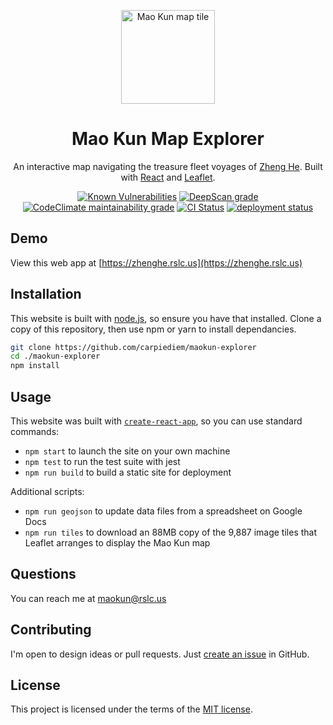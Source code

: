 <!-- markdownlint-disable MD033 MD041 -->

<p align="center">
  <a href="https://zhenghe.rslc.us/" rel="noopener" target="_blank"><img width="150" src="https://barbierilow.faculty.history.ucsb.edu/Research/ZhengHeMapZoomify/ZhengHe/TileGroup0/6-51-0.jpg" alt="Mao Kun map tile"></a></p>
</p>

<h1 align="center">Mao Kun Map Explorer</h1>

<div align="center">

An interactive map navigating the treasure fleet voyages of [Zheng He](https://en.wikipedia.org/wiki/Zheng_He). Built with [React](https://reactjs.org/) and [Leaflet](https://leafletjs.com/).

<!-- [![codecov](https://codecov.io/gh/carpiediem/maokun-explorer/branch/main/graph/badge.svg)](https://codecov.io/gh/carpiediem/maokun-explorer) -->

[![Known Vulnerabilities](https://snyk.io/test/github/carpiediem/maokun-explorer/badge.svg?targetFile=package.json)](https://snyk.io/test/github/carpiediem/maokun-explorer?targetFile=package.json)
[![DeepScan grade](https://deepscan.io/api/teams/10561/projects/14301/branches/262892/badge/grade.svg)](https://deepscan.io/dashboard/#view=project&tid=10561&pid=14301&bid=262892)
[![CodeClimate maintainability grade](https://img.shields.io/codeclimate/maintainability/carpiediem/maokun-explorer)](https://codeclimate.com/github/carpiediem/maokun-explorer)
[![CI Status](https://img.shields.io/github/workflow/status/carpiediem/maokun-explorer/Node%20CI)](https://github.com/carpiediem/maokun-explorer/actions?query=workflow%3A%22Node+CI%22)
[![deployment status](https://img.shields.io/website?label=zhenghe.rslc.us&url=https%3A%2F%2Fzhenghe.rslc.us)](https://zhenghe.rslc.us)

</div>

## Demo

View this web app at [https://zhenghe.rslc.us](https://zhenghe.rslc.us)

## Installation

This website is built with [node.js](https://nodejs.org/), so ensure you have that installed. Clone a copy of this repository, then use npm or yarn to install dependancies.

```sh
git clone https://github.com/carpiediem/maokun-explorer
cd ./maokun-explorer
npm install
```

## Usage

This website was built with [`create-react-app`](https://reactjs.org/docs/create-a-new-react-app.html), so you can use standard commands:

- `npm start` to launch the site on your own machine
- `npm test` to run the test suite with jest
- `npm run build` to build a static site for deployment

Additional scripts:

- `npm run geojson` to update data files from a spreadsheet on Google Docs
- `npm run tiles` to download an 88MB copy of the 9,887 image tiles that Leaflet arranges to display the Mao Kun map

## Questions

You can reach me at maokun@rslc.us

## Contributing

I'm open to design ideas or pull requests. Just [create an issue](https://github.com/carpiediem/maokun-explorer/issues) in GitHub.

## License

This project is licensed under the terms of the
[MIT license](/LICENSE).
